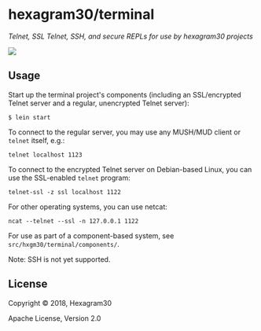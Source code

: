 # hexagram30/terminal

*Telnet, SSL Telnet, SSH, and secure REPLs for use by hexagram30 projects*

[![][logo]][logo-large]


## Usage

Start up the terminal project's components (including an SSL/encrypted Telnet
server and a regular, unencrypted Telnet server):
```
$ lein start
```


To connect to the regular server, you may use any MUSH/MUD client or `telnet`
itself, e.g.:

```
telnet localhost 1123
```

To connect to the encrypted Telnet server on Debian-based Linux, you can use
the SSL-enabled `telnet` program:

```
telnet-ssl -z ssl localhost 1122
```

For other operating systems, you can use netcat:

```
ncat --telnet --ssl -n 127.0.0.1 1122
```

For use as part of a component-based system, see `src/hxgm30/terminal/components/`.

Note: SSH is not yet supported.


## License

Copyright © 2018, Hexagram30

Apache License, Version 2.0


<!-- Named page links below: /-->

[logo]: https://raw.githubusercontent.com/hexagram30/resources/master/branding/logo/h30-logo-1-long-with-text-x688.png
[logo-large]: https://raw.githubusercontent.com/hexagram30/resources/master/branding/logo/h30-logo-1-long-with-text-x3440.png
[comp-term]: https://github.com/hexagram30/hexagramMUSH/blob/master/src/hexagram30/mush/components/terminal.clj
